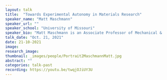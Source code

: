```yaml
---
layout: talk
title:  "Towards Experimental Autonomy in Materials Research"
speaker_name: "Matt Maschmann" 
speaker_url: ""
speaker_school: "University of Missouri"
speaker_bio: "Matt Maschmann is an Associate Professor of Mechanical & Aerospace Engineering (MAE) and the Director of Graduate Studies in the MAE department. He has served as the Acting Director of the MU Center for Nano/Micro Systems and is currently the director of graduate studies for the MAE department. He previously worked as a research engineer at the Air Force Research Lab and as a thermal engineer for Intel Corporation. He has co-authored 50 publications in the areas of nanoscale materials and thermal energy transport. He has been funded by the NSF, ARO, AFOSR, ERDC, and DOE for materials projects spanning numerous applications of nanoscale materials. Dr. Maschmann has received the NSF CAREER award and the Ralph E. Powe Junior Faculty Enhancement Award."
talk_date: "Oct. 21, 2021"
date: 21-10-2021
image: 
research_image: 
thumbnail: _images/people/Portrait2MaschmannMatt.jpg
abstract: ""
categories: talk-past
recording: https://youtu.be/twqjOJiUY3U
---
```


